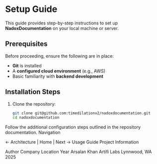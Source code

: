 # Setup Guide

This guide provides step-by-step instructions to set up **NadoxDocumentation** on your local machine or server.

## Prerequisites
Before proceeding, ensure the following are in place:

- **Git** is installed  
- A **configured cloud environment** (e.g., AWS)  
- Basic familiarity with **backend development**  

## Installation Steps
1. Clone the repository:
   ```bash
   git clone git@github.com:timedilationv2/nadoxdocumentation.git
   cd nadoxdocumentation
Follow the additional configuration steps outlined in the repository documentation.
Navigation

← Architecture | Home | Next → Usage Guide
Project Information

Author	Company	Location	Year
Arsalan Khan	Artifi Labs	Lynnwood, WA	2025
